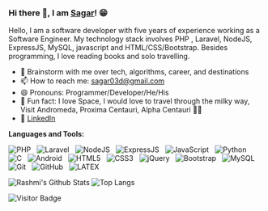 ### Hi there 👋, I am [Sagar](https://sagar03d.github.io/)! 😁
<!--
**rusty-sj/rusty-sj** is a ✨ _special_ ✨ repository because its `README.md` (this file) appears on your GitHub profile.
Here are some ideas to get you started:

- 🔭 I’m currently working on ...
- 🌱 I’m currently learning ...
- 👯 I’m looking to collaborate on ...
- 🤔 I’m looking for help with ...
- 💬 Ask me about ...
- 📫 How to reach me: ...
- 😄 Pronouns: ...
- ⚡ Fun fact: ...
- 🤔 I’m looking for help with Statistics
- 👯 I’m looking to collaborate on ...
-->

Hello, I am a software developer with five years of experience working as a Software Engineer. My technology stack involves PHP , Laravel, NodeJS, ExpressJS, MySQL, javascript and HTML/CSS/Bootstrap. Besides programming, I love reading books and solo travelling.

- 💬 Brainstorm with me over tech, algorithms, career, and destinations 
- 📫 How to reach me: sagar03d@gmail.com
- 😄 Pronouns: Programmer/Developer/He/His
- 🔭 Fun fact: I love Space, I would love to travel through the milky way, Visit Andromeda, Proxima Centauri, Alpha Centauri 👨‍🚀
- 📝 [LinkedIn](https://linkedin.com/in/sagar03d)

**Languages and Tools:** 

![PHP](https://img.shields.io/badge/-php-black?logo=php&style=social)&nbsp;&nbsp;
![Laravel](https://img.shields.io/badge/-laravel-black?logo=laravel&style=social)&nbsp;&nbsp;
![NodeJS](https://img.shields.io/node/v/2?style=flat-square)&nbsp;&nbsp;
![ExpressJS](https://img.shields.io/badge/-expressjs-black?logo=expressjs&style=social)&nbsp;&nbsp;
![JavaScript](https://img.shields.io/badge/-JavaScript-black?logo=javascript&style=social)&nbsp;&nbsp;
![Python](https://img.shields.io/badge/-Python-black?logo=Python&style=social)&nbsp;&nbsp;
![C](https://img.shields.io/badge/-C-black?logo=c&style=social)&nbsp;&nbsp;
![Android](https://img.shields.io/badge/-Android-black?logo=android&style=social)&nbsp;&nbsp;
![HTML5](https://img.shields.io/badge/-HTML5-black?logo=html5&style=social)&nbsp;&nbsp;
![CSS3](https://img.shields.io/badge/-CSS3-black?logo=css3&style=social)&nbsp;&nbsp;
![jQuery](https://img.shields.io/badge/-jQuery-black?logo=jquery&style=social)&nbsp;&nbsp;
![Bootstrap](https://img.shields.io/badge/-Bootstrap-black?logo=bootstrap&style=social)&nbsp;&nbsp;
![MySQL](https://img.shields.io/badge/-MySQL-black?logo=mysql&style=social)&nbsp;&nbsp;
![Git](https://img.shields.io/badge/-Git-black?logo=git&style=social)&nbsp;&nbsp;
![GitHub](https://img.shields.io/badge/-GitHub-black?logo=github&style=social)&nbsp;&nbsp;
![LATEX](https://img.shields.io/badge/-LATEX-black?logo=latex&style=social)&nbsp;&nbsp;

![Rashmi's Github Stats](https://github-readme-stats.vercel.app/api?username=sagar03d&count_private=true&show_icons=true&include_all_commits=true)
![Top Langs](https://github-readme-stats.vercel.app/api/top-langs/?username=sagar03d&hide=TeX&layout=compact)

![Visitor Badge](https://visitor-badge.laobi.icu/badge?page_id=sagar03d.sagar03d)
